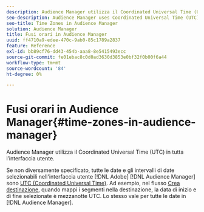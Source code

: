 ```yaml
---
description: Audience Manager utilizza il Coordinated Universal Time (UTC) in tutta l’interfaccia utente.
seo-description: Audience Manager uses Coordinated Universal Time (UTC) across its entire UI.
seo-title: Time Zones in Audience Manager
solution: Audience Manager
title: Fusi orari in Audience Manager
uuid: ff4710a9-edee-470c-9ab0-85c1789a2837
feature: Reference
exl-id: bb89cf76-dd43-454b-aaa8-8e5415493ecc
source-git-commit: fe01ebac8c0d0ad3630d3853e0bf32f0b00f6a44
workflow-type: tm+mt
source-wordcount: '84'
ht-degree: 0%

---
```


# Fusi orari in Audience Manager{#time-zones-in-audience-manager}

Audience Manager utilizza il Coordinated Universal Time (UTC) in tutta l’interfaccia utente.

Se non diversamente specificato, tutte le date e gli intervalli di date selezionabili nell&#39;interfaccia utente [!DNL Adobe] [!DNL Audience Manager] sono [UTC (Coordinated Universal Time)](https://www.timeanddate.com/worldclock/timezone/utc). Ad esempio, nel flusso [Crea destinazione](../features/destinations/create-cookie-destination.md#segments-mapping), quando mappi i segmenti nella destinazione, la data di inizio e di fine selezionate è mezzanotte UTC. Lo stesso vale per tutte le date in [!DNL Audience Manager].
